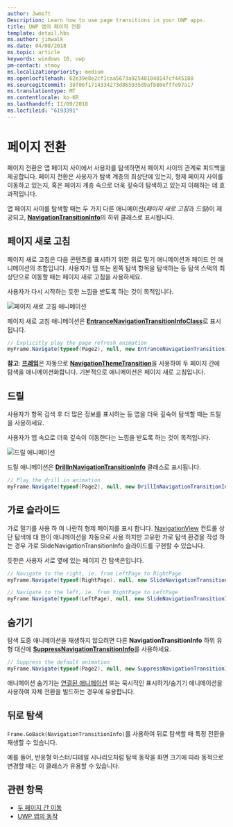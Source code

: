 ```yaml
---
author: Jwmsft
Description: Learn how to use page transitions in your UWP apps.
title: UWP 앱의 페이지 전환
template: detail.hbs
ms.author: jimwalk
ms.date: 04/08/2018
ms.topic: article
keywords: windows 10, uwp
pm-contact: stmoy
ms.localizationpriority: medium
ms.openlocfilehash: 62e39e8e2cf1caa5673a925481848147cf445188
ms.sourcegitcommit: 38f06f1714334273d865935d9afb80efffe97a17
ms.translationtype: MT
ms.contentlocale: ko-KR
ms.lasthandoff: 11/09/2018
ms.locfileid: "6193391"
---
```

# <a name="page-transitions"></a>페이지 전환

페이지 전환은 앱 페이지 사이에서 사용자를 탐색하면서 페이지 사이의 관계로 피드백을 제공합니다. 페이지 전환은 사용자가 탐색 계층의 최상단에 있는지, 형제 페이지 사이를 이동하고 있는지, 혹은 페이지 계층 속으로 더욱 깊숙이 탐색하고 있는지 이해하는 데 효과적입니다.

앱 페이지 사이를 탐색할 때는 두 가지 다른 애니메이션(*페이지 새로 고침*과 *드릴*)이 제공되고, [**NavigationTransitionInfo**](https://docs.microsoft.com/uwp/api/windows.ui.xaml.media.animation.navigationtransitioninfo)의 하위 클래스로 표시됩니다.

## <a name="page-refresh"></a>페이지 새로 고침

페이지 새로 고침은 다음 콘텐츠를 표시하기 위한 위로 밀기 애니메이션과 페이드 인 애니메이션의 조합입니다. 사용자가 탭 또는 왼쪽 탐색 항목을 탐색하는 등 탐색 스택의 최상단으로 이동할 때는 페이지 새로 고침을 사용하세요.

사용자가 다시 시작하는 듯한 느낌을 받도록 하는 것이 목적입니다.

![페이지 새로 고침 애니메이션](images/page-refresh.gif)

페이지 새로 고침 애니메이션은 [**EntranceNavigationTransitionInfoClass**](https://docs.microsoft.com/uwp/api/windows.ui.xaml.media.animation.entrancenavigationtransitioninfo)로 표시됩니다.

```csharp
// Explicitly play the page refresh animation
myFrame.Navigate(typeof(Page2), null, new EntranceNavigationTransitionInfo());

```

**참고**: [**프레임**](https://docs.microsoft.com/uwp/api/windows.ui.xaml.controls.frame)은 자동으로 [**NavigationThemeTransition**](https://docs.microsoft.com/uwp/api/windows.ui.xaml.media.animation.navigationthemetransition)을 사용하여 두 페이지 간에 탐색을 애니메이션화합니다. 기본적으로 애니메이션은 페이지 새로 고침입니다.

## <a name="drill"></a>드릴

사용자가 항목 검색 후 더 많은 정보를 표시하는 등 앱을 더욱 깊숙이 탐색할 때는 드릴을 사용하세요.

사용자가 앱 속으로 더욱 깊숙이 이동한다는 느낌을 받도록 하는 것이 목적입니다.

![드릴 애니메이션](images/drill.gif)

드릴 애니메이션은 [**DrillInNavigationTransitionInfo**](https://docs.microsoft.com/uwp/api/windows.ui.xaml.media.animation.drillinnavigationtransitioninfo) 클래스로 표시됩니다.

```csharp
// Play the drill in animation
myFrame.Navigate(typeof(Page2), null, new DrillInNavigationTransitionInfo());
```

## <a name="horizontal-slide"></a>가로 슬라이드

가로 밀기를 사용 하 여 나란히 형제 페이지를 표시 합니다. [NavigationView](../controls-and-patterns/navigationview.md) 컨트롤 상단 탐색에 대 한이 애니메이션을 자동으로 사용 하지만 고유한 가로 탐색 환경을 작성 하는 경우 가로 SlideNavigationTransitionInfo 슬라이드를 구현할 수 있습니다.

듯한은 사용자 서로 옆에 있는 페이지 간 탐색은입니다. 

```csharp
// Navigate to the right, ie. from LeftPage to RightPage
myFrame.Navigate(typeof(RightPage), null, new SlideNavigationTransitionInfo() { SlideNavigationTransitionEffect.FromRight } );

// Navigate to the left, ie. from RightPage to LeftPage
myFrame.Navigate(typeof(LeftPage), null, new SlideNavigationTransitionInfo() { SlideNavigationTransitionEffect.FromLeft } );
```

## <a name="suppress"></a>숨기기

탐색 도중 애니메이션을 재생하지 않으려면 다른 **NavigationTransitionInfo** 하위 유형 대신에 [**SuppressNavigationTransitionInfo**](https://docs.microsoft.com/uwp/api/windows.ui.xaml.media.animation.suppressnavigationtransitioninfo)를 사용하세요.

```csharp
// Suppress the default animation
myFrame.Navigate(typeof(Page2), null, new SuppressNavigationTransitionInfo());
```

애니메이션 숨기기는 [연결된 애니메이션](connected-animation.md) 또는 묵시적인 표시하기/숨기기 애니메이션을 사용하여 자체 전환을 빌드하는 경우에 유용합니다.

## <a name="backwards-navigation"></a>뒤로 탐색

`Frame.GoBack(NavigationTransitionInfo)`를 사용하여 뒤로 탐색할 때 특정 전환을 재생할 수 있습니다.

예를 들어, 반응형 마스터/디테일 시나리오처럼 탐색 동작을 화면 크기에 따라 동적으로 변경할 때는 이 클래스가 유용할 수 있습니다.

## <a name="related-topics"></a>관련 항목

- [두 페이지 간 이동](../basics/navigate-between-two-pages.md)
- [UWP 앱의 동작](index.md)

